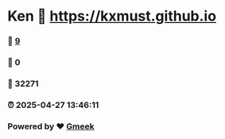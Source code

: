 # Ken :link: https://kxmust.github.io 
### :page_facing_up: [9](https://kxmust.github.io/tag.html) 
### :speech_balloon: 0 
### :hibiscus: 32271 
### :alarm_clock: 2025-04-27 13:46:11 
### Powered by :heart: [Gmeek](https://github.com/Meekdai/Gmeek)

